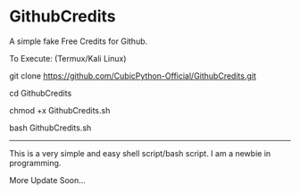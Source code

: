 # GithubCredits
A simple fake Free Credits for Github.

To Execute: (Termux/Kali Linux)

git clone https://github.com/CubicPython-Official/GithubCredits.git

cd GithubCredits

chmod +x GithubCredits.sh

bash GithubCredits.sh

------------------------------------
This is a very simple and easy shell script/bash script. I am a newbie in programming.

More Update Soon...
